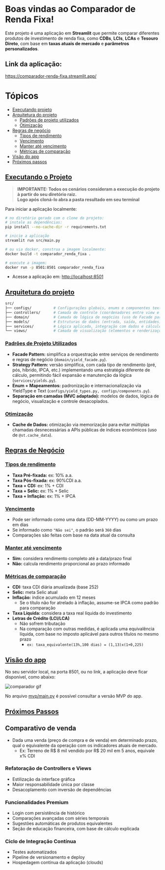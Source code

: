 # Boas vindas ao **Comparador de Renda Fixa**!

Este projeto é uma aplicação em **Streamlit** que permite comparar diferentes produtos de investimento de renda fixa, como **CDBs**, **LCIs**, **LCAs** e **Tesouro Direto**, com base em **taxas atuais de mercado** e **parâmetros personalizados**.

## Link da aplicação:
<a href="https://comparador-renda-fixa.streamlit.app/" target="_blank">https://comparador-renda-fixa.streamlit.app/</a>

# <a id='topicos'>Tópicos</a>
- [Executando projeto](#executing)
- [Arquitetura do projeto](#arch)
  - [Padrões de projeto utilizados](#patterns)
  - [Otimização](#optimization)
- [Regras de negócio](#rules)
  - [Tipos de rendimento](#types)
  - [Vencimento](#maturity)
  - [Manter até vencimento](#hold)
  - [Métricas de comparação](#metrics)
- [Visão do app](#app)
- [Próximos passos](#next)

## <a id='executing'>[Executando o Projeto](#topicos)</a>

> **IMPORTANTE: Todos os cenários consideram a execução do projeto à partir do seu diretório raiz.
<br/> Logo após cloná-lo abra a pasta resultado em seu terminal**

Para iniciar a aplicação localmente:

```bash
# no diretório gerado com o clone do projeto: 
# instale as dependências:
pip install --no-cache-dir -r requirements.txt

# inicie a aplicação
streamlit run src/main.py

# ou via docker, construa a imagem localmente:
docker build -t comparador_renda_fixa . 

# execute a imagem:
docker run -p 8501:8501 comparador_renda_fixa
```
* Acesse a aplicação em:
<a href="http://localhost:8501" target="_blank">http://localhost:8501</a>

## <a id='arch'>[Arquitetura do projeto](#topicos)</a>

```bash
src/
├── configs/          # Configurações globais, enums e componentes textuais
├── controllers/      # Camada de controle (coordenadores entre view e domínio)
├── domain/           # Camada de lógica de negócios (uso de Facade para simplificação)
├── models/           # Estruturas de dados (entrada, saída, entidades)
├── services/         # Lógica aplicada, integração com dados e cálculos
└── views/            # Camada de visualização (elementos e renderizações Streamlit)
```
### <a id='patterns'>[Padrões de Projeto Utilizados](#topicos)</a>
* **Facade Pattern:** simplifica a orquestração entre serviços de rendimento e regras de negócio (`domain/yield_facade.py`).
* **Strategy Pattern:** versão simplifica, com cada tipo de rendimento (pré, pós, híbrido, IPCA, etc.) implementando uma estratégia diferente de cálculo, permitindo fácil expansão e manutenção da lógica (`services/yields.py`).
* **Enum + Mapeamentos:** padronização e internacionalização via YieldType e Text (`configs/yield_types.py, configs/components.py`).
* **Separação em camadas (MVC adaptado):** modelos de dados, lógica de negócio, visualização e controle desacoplados.

### <a id='optimization'>[Otimização](#topicos)</a>
* **Cache de Dados:** otimização via memorização para evitar múltiplas chamadas desnecessárias a APIs públicas de índices econômicos (uso de `@st.cache_data`).

## <a id='rules'>[Regras de Negócio](#topicos)</a>
### <a id='types'>[Tipos de rendimento](#topicos)</a>
* **Taxa Pré-fixada:** ex: 10% a.a.
* **Taxa Pós-fixada:** ex: 90%CDI a.a.
* **Taxa + CDI:** ex: 1% + CDI
* **Taxa + Selic:** ex: 1% + Selic
* **Taxa + Inflação:** ex: 1% + IPCA
### <a id='maturity'>[Vencimento](#topicos)</a>
* Pode ser informado como uma data (DD-MM-YYYY) ou como um prazo em dias
* Se informado como `"Não sei"`, o padrão será `360` dias
* Comparações são feitas com base na data atual da consulta
### <a id='hold'>[Manter até vencimento](#topicos)</a>
* **Sim:** considera rendimento completo até a data/prazo final
* **Não:** calcula rendimento proporcional ao prazo informado
### <a id='metrics'>[Métricas de comparação](#topicos)</a>
* **CDI:** taxa CDI diária anualizada (base 252)
* **Selic:** meta Selic atual
* **Inflação:** índice acumulado em 12 meses
  * Se o título não for atrelado à inflação, assume-se IPCA como padrão para comparação
* **Taxa Líquida:** considera a taxa real líquida do investimento
* **Letras de Crédito (LCI/LCA)**
  * Não sofrem tributação
  * Na comparação com outras medidas, é aplicada uma equivalência líquida, com base no imposto aplicável para outros títulos no mesmo prazo
    * `ex: taxa_equivalente(13%,100 dias) = (1,13)x(1+0,225)`

## <a id='app'>[Visão do app](#topicos)</a>
No seu servidor local, na porta 8501, ou no link, a aplicação deve ficar disponível, como abaixo:

![comparador gif](docs/app.gif)

No arquivo [mvp/main.py](mvp/main.py) é possível consultar a versão MVP do app.

## <a id='next'>[Próximos Passos](#topicos)</a>
## Comparativo de venda
* Dada uma venda (preço de compra e de venda) em determinado prazo, qual o equivalente da operação com os indicadores atuais de mercado.
  * Ex: Terreno de R$ 8 mil vendido por R$ 20 mil em 5 anos, equivale  x% CDI

### Refatoração de Controllers e Views
* Estilização da interface gráfica
* Maior responsabilidade única por classe
* Desacoplamento com inversão de dependências

### Funcionalidades Premium
* Login com persistência de histórico
* Comparações avançadas com séries temporais
* Sugestões automáticas de produtos equivalentes
* Seção de educação financeira, com base de cálculo explicada

### Ciclo de Integração Contínua
* Testes automatizados
* Pipeline de versionamento e deploy
* Hospedagem contínua da aplicação (clouds)

